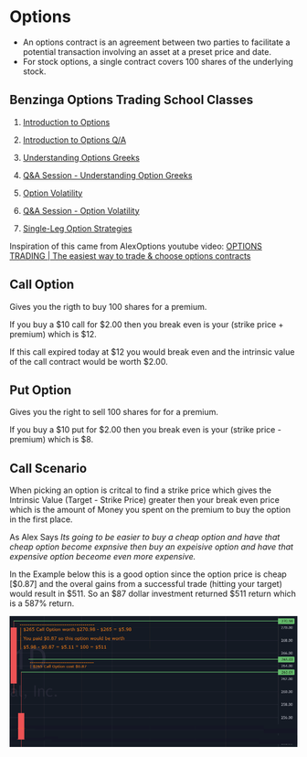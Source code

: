 # Options

* An options contract is an agreement between two parties to facilitate a potential transaction involving an asset at a preset price and date.
* For stock options, a single contract covers 100 shares of the underlying stock.

## Benzinga Options Trading School Classes

1. [Introduction to Options](https://www.benzinga.com/school/past/661992315)
2. [Introduction to Options Q/A](https://www.benzinga.com/school/past/664349075)

3. [Understanding Options Greeks](https://www.benzinga.com/school/past/661993304)
4. [Q&A Session - Understanding Option Greeks](https://www.benzinga.com/school/past/662328063)

5. [Option Volatility](https://www.benzinga.com/school/past/661993896)
6. [Q&A Session - Option Volatility](https://www.benzinga.com/school/past/662328566)

7. [Single-Leg Option Strategies](https://www.benzinga.com/school/past/661994470)




Inspiration of this came from AlexOptions youtube video:
[OPTIONS TRADING | The easiest way to trade & choose options contracts](https://www.youtube.com/watch?v=XWwIvYvySOA)


## Call Option
Gives you the rigth to buy 100 shares for a premium.

If you buy a $10 call for $2.00 then you break even is your (strike price + premium) which is $12.

If this call expired today at $12 you would break even and the intrinsic value of the call contract would be worth $2.00.


## Put Option
Gives you the right to sell 100 shares for for a premium.

If you buy a $10 put for $2.00 then you break even is your (strike price - premium) which is $8.

## Call Scenario

When picking an option is critcal to find a strike price which gives the Intrinsic Value (Target - Strike Price) greater then your break even price which is the amount of Money you spent on the premium to buy the option in the first place.

As Alex Says *Its going to be easier to buy a cheap option and have that cheap option become expnsive then buy an expeisive option and have that expensive option beceome even more expensive.*

In the Example below this is a good option since the option price is cheap [$0.87] and the overal gains from a successful trade (hitting your target) would result in $511.  So an $87 dollar investment returned $511 return which is a 587% return.



![Scenario1](./img/scenarios/options_call1.gif)
